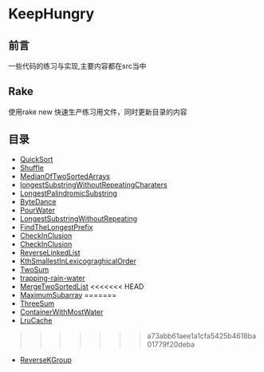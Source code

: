 # KeepHungry
## 前言

一些代码的练习与实现,主要内容都在src当中

## Rake
使用rake new 快速生产练习用文件，同时更新目录的内容


## 目录
- [QuickSort](./src/main/java/QuickSort)
- [Shuffle](./src/main/java/Shuffle)
- [MedianOfTwoSortedArrays](./src/main/java/MedianOfTwoSortedArrays)
- [longestSubstringWithoutRepeatingCharaters](./src/main/java/longestSubstringWithoutRepeatingCharaters)
- [LongestPalindromicSubstring](./src/main/java/LongestPalindromicSubstring)
- [ByteDance](./src/main/java/ByteDance)
- [PourWater](./src/main/java/PourWater)
- [LongestSubstringWithoutRepeating](./src/main/java/LongestSubstringWithoutRepeating)
- [FindTheLongestPrefix](./src/main/java/FindTheLongestPrefix)
- [CheckInClusion](./src/main/java/CheckInClusion)
- [CheckInClusion](./src/main/java/CheckInClusion)
- [ReverseLinkedList](./src/main/java/ReverseLinkedList)
- [KthSmallestInLexicograghicalOrder](./src/main/java/KthSmallestInLexicograghicalOrder)
- [TwoSum](./src/main/java/TwoSum)
- [trapping-rain-water](./src/main/java/TrappingRainWater)
- [MergeTwoSortedList](./src/main/java/MergeTwoSortedList)
<<<<<<< HEAD
- [MaximumSubarray](./src/main/java/MaximumSubarray)
=======
- [ThreeSum](./src/main/java/ThreeSum)
- [ContainerWithMostWater](./src/main/java/ContainerWithMostWater)
- [LruCache](./src/main/java/LruCache)
>>>>>>> a73abb61aee1a1cfa5425b4618ba01779f20deba
- [ReverseKGroup](./src/main/java/ReverseKGroup)
